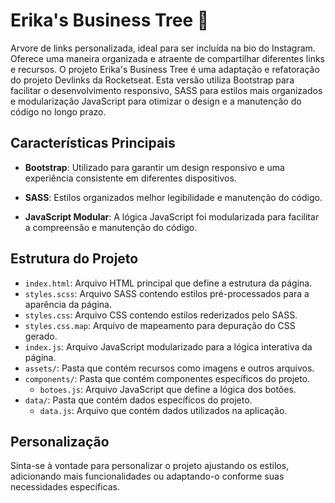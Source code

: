 # Erika's Business Tree 🌳

 Arvore de links personalizada, ideal para ser incluída na bio do Instagram. Oferece uma maneira organizada e atraente de compartilhar diferentes links e recursos. O projeto Erika's Business Tree é uma adaptação e refatoração do projeto Devlinks da Rocketseat. Esta versão utiliza Bootstrap para facilitar o desenvolvimento responsivo, SASS para estilos mais organizados e modularização JavaScript para otimizar o design e a manutenção do código no longo prazo.

## Características Principais

- **Bootstrap**: Utilizado para garantir um design responsivo e uma experiência consistente em diferentes dispositivos.

- **SASS**: Estilos organizados melhor legibilidade e manutenção do código.

- **JavaScript Modular**: A lógica JavaScript foi modularizada para facilitar a compreensão e manutenção do código.

 
## Estrutura do Projeto

- `index.html`: Arquivo HTML principal que define a estrutura da página.
- `styles.scss`: Arquivo SASS contendo estilos pré-processados para a aparência da página.
- `styles.css`: Arquivo CSS contendo estilos rederizados pelo SASS.
- `styles.css.map`: Arquivo de mapeamento para depuração do CSS gerado.
- `index.js`: Arquivo JavaScript modularizado para a lógica interativa da página.
- `assets/`: Pasta que contém recursos como imagens e outros arquivos.
- `components/`: Pasta que contém componentes específicos do projeto.
    - `botoes.js`: Arquivo JavaScript que define a lógica dos botões.
- `data/`: Pasta que contém dados específicos do projeto.
    - `data.js`: Arquivo que contém dados utilizados na aplicação.

## Personalização

Sinta-se à vontade para personalizar o projeto ajustando os estilos, adicionando mais funcionalidades ou adaptando-o conforme suas necessidades específicas.

